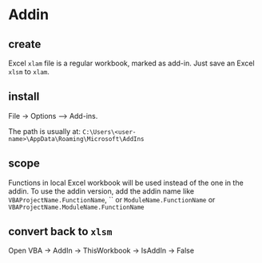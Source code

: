 # Addin

## create
Excel `xlam` file is a regular workbook, marked as add-in. Just save an Excel `xlsm` to `xlam`.

## install
File -> Options –> Add-ins.

The path is usually at: `C:\Users\<user-name>\AppData\Roaming\Microsoft\AddIns`

## scope
Functions in local Excel workbook will be used instead of the one in the addin. To use the addin version, 
add the addin name like `VBAProjectName.FunctionName`, `` or `ModuleName.FunctionName` or `VBAProjectName.ModuleName.FunctionName`

## convert back to `xlsm`
Open VBA -> AddIn -> ThisWorkbook -> IsAddIn -> False
